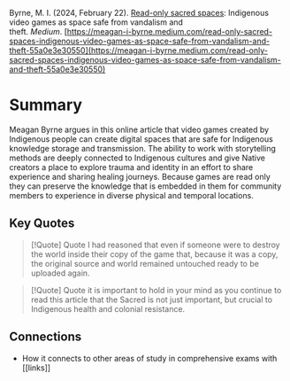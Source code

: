 Byrne, M. I. (2024, February 22). [Read-only sacred spaces](app://obsidian.md/Read-only%20sacred%20spaces): Indigenous video games as space safe from vandalism and theft. _Medium_. [https://meagan-i-byrne.medium.com/read-only-sacred-spaces-indigenous-video-games-as-space-safe-from-vandalism-and-theft-55a0e3e30550](https://meagan-i-byrne.medium.com/read-only-sacred-spaces-indigenous-video-games-as-space-safe-from-vandalism-and-theft-55a0e3e30550)
# Summary

Meagan Byrne argues in this online article that video games created by Indigenous people can create digital spaces that are safe for Indigenous knowledge storage and transmission. The ability to work with storytelling methods are deeply connected to Indigenous cultures and give Native creators a place to explore trauma and identity in an effort to share experience and sharing healing journeys. Because games are read only they can preserve the knowledge that is embedded in them for community members to experience in diverse physical and temporal locations. 
## Key Quotes
> [!Quote] Quote
>I had reasoned that even if someone were to destroy the world inside their copy of the game that, because it was a copy, the original source and world remained untouched ready to be uploaded again.

> [!Quote] Quote
>it is important to hold in your mind as you continue to read this article that the Sacred is not just important, but crucial to Indigenous health and colonial resistance.

## Connections
  - How it connects to other areas of study in comprehensive exams with [[links]]
